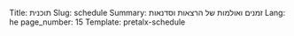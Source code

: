 Title: תוכנית
Slug: schedule
Summary: זמנים ואולמות של הרצאות וסדנאות
Lang: he
page_number: 15
Template: pretalx-schedule

